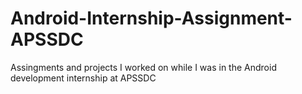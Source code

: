 # Android-Internship-Assignment-APSSDC
Assingments and projects I worked on while I was in the Android development internship at APSSDC
